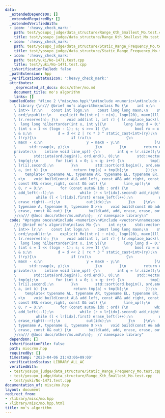```yaml
---
data:
  _extendedDependsOn: []
  _extendedRequiredBy: []
  _extendedVerifiedWith:
  - icon: ':heavy_check_mark:'
    path: test/yosupo_judge/data_structure/Range_Kth_Smallest_Mo.test.cpp
    title: test/yosupo_judge/data_structure/Range_Kth_Smallest_Mo.test.cpp
  - icon: ':heavy_check_mark:'
    path: test/yosupo_judge/data_structure/Static_Range_Frequency_Mo.test.cpp
    title: test/yosupo_judge/data_structure/Static_Range_Frequency_Mo.test.cpp
  - icon: ':heavy_check_mark:'
    path: test/yuki/No-1471.test.cpp
    title: test/yuki/No-1471.test.cpp
  _isVerificationFailed: false
  _pathExtension: hpp
  _verificationStatusIcon: ':heavy_check_mark:'
  attributes:
    _deprecated_at_docs: docs/other/mo.md
    document_title: mo's algorithm
    links: []
  bundledCode: "#line 2 \"misc/mo.hpp\"\n#include <numeric>\n#include <vector>\nnamespace\
    \ library {\n/// @brief mo's algorithm\nclass Mo {\n    int n;\n    std::vector<std::pair<int,\
    \ int>> lr;\n    const int logn;\n    const long long maxn;\n    std::vector<int>\
    \ ord;\npublic:\n    explicit Mo(int n) : n(n), logn(20), maxn(1ll << logn) {\
    \ lr.reserve(n); }\n    void add(int l, int r) { lr.emplace_back(l, r); }\n  \
    \  long long hilbertorder(int x, int y){\n        long long d = 0;\n        for\
    \ (int s = 1 << (logn - 1); s; s >>= 1) {\n            bool rx = x & s, ry = y\
    \ & s;\n            d = d << 2 | rx * 3 ^ static_cast<int>(ry);\n            if\
    \ (!ry){\n                if (rx)\n                {\n                    x =\
    \ maxn - x;\n                    y = maxn - y;\n                }\n          \
    \      std::swap(x, y);\n            }\n        }\n        return d;\n    }\n\n\
    private:\n    inline void line_up() {\n        int q = lr.size();\n        ord.resize(q);\n\
    \        std::iota(ord.begin(), ord.end(), 0);\n        std::vector<long long>\
    \ tmp(q);\n        for (int i = 0; i < q; i++) {\n            tmp[i] = hilbertorder(lr[i].first,\
    \ lr[i].second);\n        }\n        std::sort(ord.begin(), ord.end(), [&](int\
    \ a, int b) {\n            return tmp[a] < tmp[b];\n        });\n    }\npublic:\n\
    \    template< typename AL, typename AR, typename EL, typename ER, typename O\
    \ >\n    void build(const AL& add_left, const AR& add_right, const EL& erase_left,\
    \ const ER& erase_right, const O& out) {\n        line_up();\n        int l =\
    \ 0, r = 0;\n        for (const auto& idx : ord) {\n            while (l > lr[idx].first)\
    \ add_left(--l);\n            while (r < lr[idx].second) add_right(r++);\n   \
    \         while (l < lr[idx].first) erase_left(l++);\n            while (r > lr[idx].second)\
    \ erase_right(--r);\n            out(idx);\n        }\n    }\n\n    template<\
    \ typename A, typename E, typename O >\n    void build(const A& add, const E&\
    \ erase, const O& out) {\n        build(add, add, erase, erase, out);\n    }\n\
    };\n/// @docs docs/other/mo.md\n\n};  // namespace library\n"
  code: "#pragma once\n#include <numeric>\n#include <vector>\nnamespace library {\n\
    /// @brief mo's algorithm\nclass Mo {\n    int n;\n    std::vector<std::pair<int,\
    \ int>> lr;\n    const int logn;\n    const long long maxn;\n    std::vector<int>\
    \ ord;\npublic:\n    explicit Mo(int n) : n(n), logn(20), maxn(1ll << logn) {\
    \ lr.reserve(n); }\n    void add(int l, int r) { lr.emplace_back(l, r); }\n  \
    \  long long hilbertorder(int x, int y){\n        long long d = 0;\n        for\
    \ (int s = 1 << (logn - 1); s; s >>= 1) {\n            bool rx = x & s, ry = y\
    \ & s;\n            d = d << 2 | rx * 3 ^ static_cast<int>(ry);\n            if\
    \ (!ry){\n                if (rx)\n                {\n                    x =\
    \ maxn - x;\n                    y = maxn - y;\n                }\n          \
    \      std::swap(x, y);\n            }\n        }\n        return d;\n    }\n\n\
    private:\n    inline void line_up() {\n        int q = lr.size();\n        ord.resize(q);\n\
    \        std::iota(ord.begin(), ord.end(), 0);\n        std::vector<long long>\
    \ tmp(q);\n        for (int i = 0; i < q; i++) {\n            tmp[i] = hilbertorder(lr[i].first,\
    \ lr[i].second);\n        }\n        std::sort(ord.begin(), ord.end(), [&](int\
    \ a, int b) {\n            return tmp[a] < tmp[b];\n        });\n    }\npublic:\n\
    \    template< typename AL, typename AR, typename EL, typename ER, typename O\
    \ >\n    void build(const AL& add_left, const AR& add_right, const EL& erase_left,\
    \ const ER& erase_right, const O& out) {\n        line_up();\n        int l =\
    \ 0, r = 0;\n        for (const auto& idx : ord) {\n            while (l > lr[idx].first)\
    \ add_left(--l);\n            while (r < lr[idx].second) add_right(r++);\n   \
    \         while (l < lr[idx].first) erase_left(l++);\n            while (r > lr[idx].second)\
    \ erase_right(--r);\n            out(idx);\n        }\n    }\n\n    template<\
    \ typename A, typename E, typename O >\n    void build(const A& add, const E&\
    \ erase, const O& out) {\n        build(add, add, erase, erase, out);\n    }\n\
    };\n/// @docs docs/other/mo.md\n\n};  // namespace library"
  dependsOn: []
  isVerificationFile: false
  path: misc/mo.hpp
  requiredBy: []
  timestamp: '2023-04-06 21:43:06+09:00'
  verificationStatus: LIBRARY_ALL_AC
  verifiedWith:
  - test/yosupo_judge/data_structure/Static_Range_Frequency_Mo.test.cpp
  - test/yosupo_judge/data_structure/Range_Kth_Smallest_Mo.test.cpp
  - test/yuki/No-1471.test.cpp
documentation_of: misc/mo.hpp
layout: document
redirect_from:
- /library/misc/mo.hpp
- /library/misc/mo.hpp.html
title: mo's algorithm
---
```

